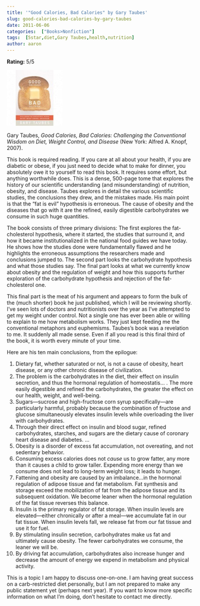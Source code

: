 ```yaml
---
title: '"Good Calories, Bad Calories" by Gary Taubes'
slug: good-calories-bad-calories-by-gary-taubes
date: 2011-06-06
categories:  ["Books>Nonfiction"]
tags:  [5star,diet,Gary Taubes,health,nutrition]
author: aaron
---
```


**Rating:** 5/5

![](cover1-150x150.jpg "Good Calories, Bad Calories")

Gary Taubes, *Good Calories, Bad Calories: Challenging the Conventional Wisdom on Diet, Weight Control, and Disease* (New York: Alfred A. Knopf, 2007).

This book is required reading. If you care at all about your health, if you are diabetic or obese, if you just need to decide what to make for dinner, you absolutely owe it to yourself to read this book. It requires some effort, but anything worthwhile does. This is a dense, 500-page tome that explores the history of our scientific understanding (and misunderstanding) of nutrition, obesity, and disease. Taubes explores in detail the various scientific studies, the conclusions they drew, and the mistakes made. His main point is that the “fat is evil” hypothesis is erroneous. The cause of obesity and the diseases that go with it are the refined, easily digestible carbohydrates we consume in such huge quantities.

The book consists of three primary divisions: The first explores the fat-cholesterol hypothesis, where it started, the studies that surround it, and how it became institutionalized in the national food guides we have today. He shows how the studies done were fundamentally flawed and he highlights the erroneous assumptions the researchers made and conclusions jumped to. The second part looks the carbohydrate hypothesis and what those studies say. The final part looks at what we currently know about obesity and the regulation of weight and how this supports further exploration of the carbohydrate hypothesis and rejection of the fat-cholesterol one.

This final part is the meat of his argument and appears to form the bulk of the (much shorter) book he just published, which I will be reviewing shortly. I’ve seen lots of doctors and nutritionists over the year as I’ve attempted to get my weight under control. Not a single one has ever been able or willing to explain to me how metabolism works. They just kept feeding me the conventional metaphors and euphemisms. Taubes’s book was a revelation to me. It suddenly all made sense. Even if all you read is this final third of the book, it is worth every minute of your time.

Here are his ten main conclusions, from the epilogue:

1. Dietary fat, whether saturated or not, is not a cause of obesity, heart disease, or any other chronic disease of civilization.
2. The problem is the carbohydrates in the diet, their effect on insulin secretion, and thus the hormonal regulation of homeostatis… . The more easily digestible and refined the carbohydrates, the greater the effect on our health, weight, and well-being.
3. Sugars—sucrose and high-fructose corn syrup specifically—are particularly harmful, probably because the combination of fructose and glucose simultaneously elevates insulin levels while overloading the liver with carbohydrates.
4. Through their direct effect on insulin and blood sugar, refined carbohydrates, starches, and sugars are the dietary cause of coronary heart disease and diabetes. …
5. Obesity is a disorder of excess fat accumulation, not overeating, and not sedentary behavior.
6. Consuming excess calories does not *cause* us to grow fatter, any more than it causes a child to grow taller. Expending more energy than we consume does not lead to long-term weight loss; it leads to hunger.
7. Fattening and obesity are caused by an imbalance…in the hormonal regulation of adipose tissue and fat metabolism. Fat synthesis and storage exceed the mobilization of fat from the adipose tissue and its subsequent oxidation. We become leaner when the hormonal regulation of the fat tissue reverses this balance.
8. Insulin is the primary regulator of fat storage. When insulin levels are elevated—either chronically or after a meal—we accumulate fat in our fat tissue. When insulin levels fall, we release fat from our fat tissue and use it for fuel.
9. By stimulating insulin secretion, carbohydrates make us fat and ultimately cause obesity. The fewer carbohydrates we consume, the leaner we will be.
10. By driving fat accumulation, carbohydrates also increase hunger and decrease the amount of energy we expend in metabolism and physical activity.

This is a topic I am happy to discuss one-on-one. I am having great success on a carb-restricted diet personally, but I am not prepared to make any public statement yet (perhaps next year). If you want to know more specific information on what I’m doing, don’t hesitate to contact me directly.
